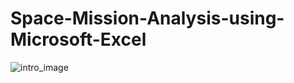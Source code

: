 # Space-Mission-Analysis-using-Microsoft-Excel


![intro_image](https://github.com/soma-ramesh/Space-Mission-Analysis-using-Microsoft-Excel/assets/143477687/39c6ee30-0381-48aa-87b3-1b1aaa40d2ce)
